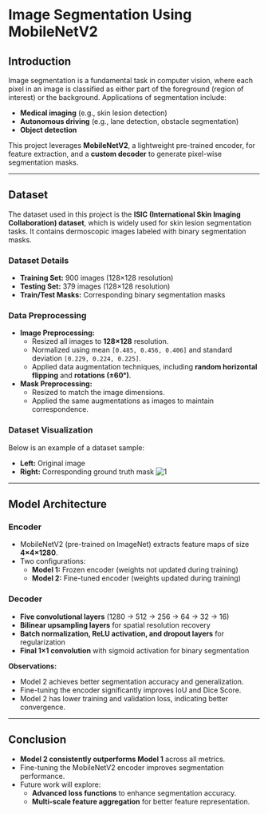 # Image Segmentation Using MobileNetV2
## Introduction
Image segmentation is a fundamental task in computer vision, where each pixel in an image is classified as either part of the foreground (region of interest) or the background. Applications of segmentation include:

- **Medical imaging** (e.g., skin lesion detection)
- **Autonomous driving** (e.g., lane detection, obstacle segmentation)
- **Object detection**

This project leverages **MobileNetV2**, a lightweight pre-trained encoder, for feature extraction, and a **custom decoder** to generate pixel-wise segmentation masks.

---

## Dataset
The dataset used in this project is the **ISIC (International Skin Imaging Collaboration) dataset**, which is widely used for skin lesion segmentation tasks. It contains dermoscopic images labeled with binary segmentation masks.


### Dataset Details
- **Training Set:** 900 images (128×128 resolution)
- **Testing Set:** 379 images (128×128 resolution)
- **Train/Test Masks:** Corresponding binary segmentation masks

### Data Preprocessing
- **Image Preprocessing:**
  - Resized all images to **128×128** resolution.
  - Normalized using mean `[0.485, 0.456, 0.406]` and standard deviation `[0.229, 0.224, 0.225]`.
  - Applied data augmentation techniques, including **random horizontal flipping** and **rotations (±60°)**.
- **Mask Preprocessing:**
  - Resized to match the image dimensions.
  - Applied the same augmentations as images to maintain correspondence.

### Dataset Visualization
Below is an example of a dataset sample:
- **Left:** Original image
- **Right:** Corresponding ground truth mask
![1](https://github.com/user-attachments/assets/2bcdea16-2a8a-440c-b233-9e56f8e443e1)
---

## Model Architecture
### Encoder
- MobileNetV2 (pre-trained on ImageNet) extracts feature maps of size **4×4×1280**.
- Two configurations:
  - **Model 1:** Frozen encoder (weights not updated during training)
  - **Model 2:** Fine-tuned encoder (weights updated during training)

### Decoder
- **Five convolutional layers** (1280 → 512 → 256 → 64 → 32 → 16)
- **Bilinear upsampling layers** for spatial resolution recovery
- **Batch normalization, ReLU activation, and dropout layers** for regularization
- **Final 1×1 convolution** with sigmoid activation for binary segmentation

**Observations:**
- Model 2 achieves better segmentation accuracy and generalization.
- Fine-tuning the encoder significantly improves IoU and Dice Score.
- Model 2 has lower training and validation loss, indicating better convergence.

---

## Conclusion
- **Model 2 consistently outperforms Model 1** across all metrics.
- Fine-tuning the MobileNetV2 encoder improves segmentation performance.
- Future work will explore:
  - **Advanced loss functions** to enhance segmentation accuracy.
  - **Multi-scale feature aggregation** for better feature representation.

